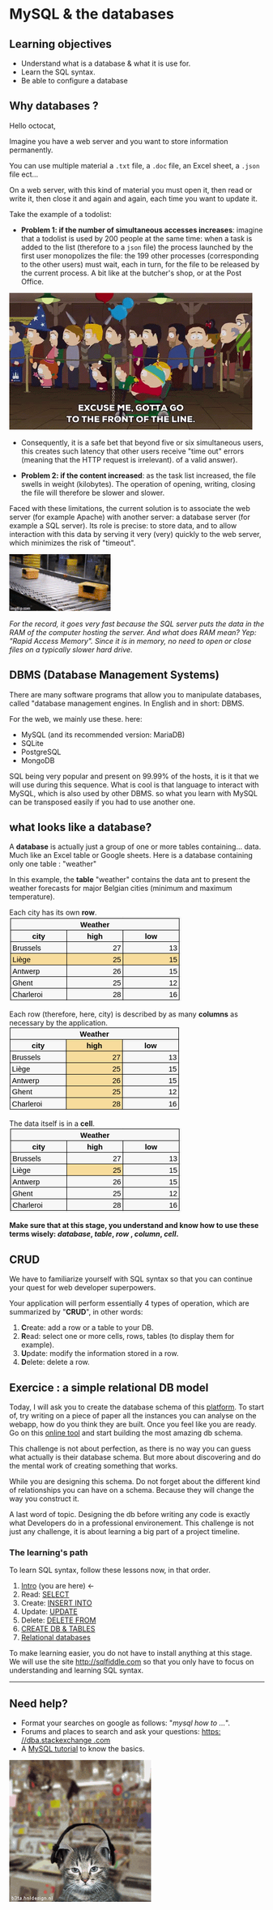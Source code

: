 # MySQL & the databases

## Learning objectives

- Understand what is a database & what it is use for. 
- Learn the SQL syntax.
- Be able to configure a database

## Why databases ? 

Hello octocat,

Imagine you have a web server and you want to store information permanently. 

You can use multiple material a `.txt` file, a `.doc` file, an Excel sheet, a `.json` file ect... 

On a web server, with this kind of material you must open it, then read or write it, then close it and again and again, each time you want to update it. 

Take the example of a todolist:

- **Problem 1: if the number of simultaneous accesses increases**: imagine that a todolist is used by 200 people at the same time: when a task is added to the list (therefore to a `json` file) the process launched by the first user monopolizes the file: the 199 other processes (corresponding to the other users) must wait, each in turn, for the file to be released by the current process. A bit like at the butcher's shop, or at the Post Office. 

![Owl, we have to line up. What a pleasure!](./assets/line-up-line.gif)

- Consequently, it is a safe bet that beyond five or six simultaneous users, this creates such latency that other users receive "time out" errors (meaning that the HTTP request is irrelevant). of a valid answer).

- **Problem 2: if the content increased**: as the task list increased, the file swells in weight (kilobytes). The operation of opening, writing, closing the file will therefore be slower and slower.

Faced with these limitations, the current solution is to associate the web server (for example Apache) with another server: a database server (for example a SQL server). Its role is precise: to store data, and to allow interaction with this data by serving it very (very) quickly to the web server, which minimizes the risk of "timeout".

![via MySQL](./assets/amazon.gif)

*For the record, it goes very fast because the SQL server puts the data in the RAM of the computer hosting the server. And what does RAM mean? Yep: "Rapid Access Memory". Since it is in memory, no need to open or close files on a typically slower hard drive.*


## DBMS (Database Management Systems)

There are many software programs that allow you to manipulate databases, called "database management engines. In English and in short: DBMS.  

For the web, we mainly use these. here:

- MySQL (and its recommended version: MariaDB)
- SQLite
- PostgreSQL
- MongoDB

SQL being very popular and present on 99.99% of the hosts, it is it that we will use during this sequence. What is cool is that language to interact with MySQL, which is also used by other DBMS. so what you learn with MySQL can be transposed easily if you had to use another one.

## what looks like a database?

A **database** is actually just a group of one or more tables containing... data. Much like an Excel table or Google sheets. Here is a database containing only one table : "weather"

In this example, the **table** "weather" contains the data ant to present the weather forecasts for major Belgian cities (minimum and maximum temperature).

Each city has its own **row**.  
![The row](./assets/intro-row.png) 

Each row (therefore, here, city) is described by as many **columns** as necessary by the application.   
![The column](./assets/intro-column.png) 

The data itself is in a **cell**.       
![The cell](./assets/intro-cell.png)

**Make sure that at this stage, you understand and know how to use these terms wisely: *database*, *table*, *row* , *column*, *cell*.**

## CRUD

We have to familiarize yourself with SQL syntax so that you can continue your quest for web developer superpowers.

Your application will perform essentially 4 types of operation, which are summarized by "**CRUD**", in other words:

1. **C**reate: add a row or a table to your DB.   
2. **R**ead: select one or more cells, rows, tables (to display them for example).   
3. **U**pdate: modify the information stored in a row.
4. **D**elete: delete a row.  


## Exercice : a simple relational DB model

Today, I will ask you to create the database schema of this [platform](https://stackoverflow.com/). To start of, try writing on a piece of paper all the instances you can analyse on the webapp, how do you think they are built.
Once you feel like you are ready. Go on this [online tool](https://ondras.zarovi.cz/sql/demo/) and start building the most amazing db schema.

This challenge is not about perfection, as there is no way you can guess what actually is their database schema. But more about discovering and do the mental work of creating something that works.

While you are designing this schema. Do not forget about the different kind of relationships you can have on a schema. Because they will change the way you construct it.

A last word of topic. Designing the db before writing any code is exactly what Developers do in a professional environement. This challenge is not just any challenge, it is about learning a big part of a project timeline.

### The learning's path

To learn SQL syntax, follow these lessons now, in that order.

1. [Intro](./0.intro.md) (you are here) ←
1. Read: [SELECT](./1.select.md)
1. Create: [INSERT INTO](./2.insert.md )
1. Update: [UPDATE](./3.update.md)
1. Delete: [DELETE FROM](./4.delete.md)
1. [CREATE DB & TABLES](./5.create.md)
1. [Relational databases](./6.relational-db.md)

To make learning easier, you do not have to install anything at this stage. We will use the site http://sqlfiddle.com so that you only have to focus on understanding and learning SQL syntax.

---

## Need help?

- Format your searches on google as follows: "*mysql how to ...*". 
- Forums and places to search and ask your questions: [https: //dba.stackexchange .com](https://dba.stackexchange.com)
- A [MySQL tutorial](https://www.mysqltutorial.org/mysql-basics/) to know the basics. 

![Peace, bro](./assets/dancingcat.gif)


